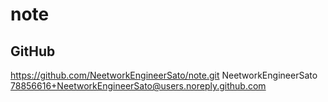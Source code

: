 # note

## GitHub

<https://github.com/NeetworkEngineerSato/note.git>
NeetworkEngineerSato
78856616+NeetworkEngineerSato@users.noreply.github.com

